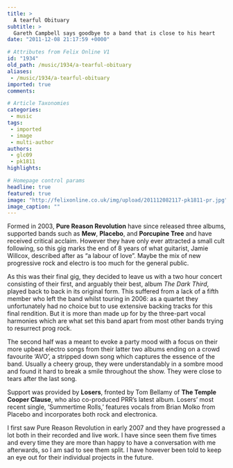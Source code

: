 ```yaml
---
title: >
  A tearful Obituary
subtitle: >
  Gareth Campbell says goodbye to a band that is close to his heart
date: "2011-12-08 21:17:59 +0000"

# Attributes from Felix Online V1
id: "1934"
old_path: /music/1934/a-tearful-obituary
aliases:
 - /music/1934/a-tearful-obituary
imported: true
comments:

# Article Taxonomies
categories:
 - music
tags:
 - imported
 - image
 - multi-author
authors:
 - glc09
 - pk1811
highlights:

# Homepage control params
headline: true
featured: true
image: "http://felixonline.co.uk/img/upload/201112082117-pk1811-pr.jpg"
image_caption: ""
---
```


Formed in 2003, __Pure Reason Revolution__ have since released three albums, supported bands such as __Mew__, __Placebo__, and __Porcupine Tree__ and have received critical acclaim. However they have only ever attracted a small cult following, so this gig marks the end of 8 years of what guitarist, Jamie Willcox, described after as “a labour of love”. Maybe the mix of new progressive rock and electro is too much for the general public.

As this was their final gig, they decided to leave us with a two hour concert consisting of their first, and arguably their best, album _The Dark Third_, played back to back in its original form. This suffered from a lack of a fifth member who left the band whilst touring in 2006: as a quartet they unfortunately had no choice but to use extensive backing tracks for this final rendition. But it is more than made up for by the three-part vocal harmonies which are what set this band apart from most other bands trying to resurrect prog rock.

The second half was a meant to evoke a party mood with a focus on their more upbeat electro songs from their latter two albums ending on a crowd favourite ‘AVO’, a stripped down song which captures the essence of the band. Usually a cheery group, they were understandably in a sombre mood and found it hard to break a smile throughout the show. They were close to tears after the last song.

Support was provided by __Losers__, fronted by Tom Bellamy of __The Temple Cooper Clause__, who also co-produced PRR’s latest album. Losers’ most recent single, ‘Summertime Rolls,’ features vocals from Brian Molko from Placebo and incorporates both rock and electronica.

I first saw Pure Reason Revolution in early 2007 and they have progressed a lot both in their recorded and live work. I have since seen them five times and every time they are more than happy to have a conversation with me afterwards, so I am sad to see them split. I have however been told to keep an eye out for their individual projects in the future.
